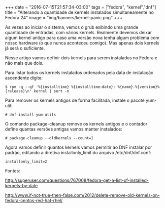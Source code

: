 +++
date = "2016-07-15T21:57:34-03:00"
tags = ["fedora", "kernel","dnf"]
title = "Alterando a quantidade de kernels instalados simultaneamente no Fedora 24"
image = "img/banners/kernel-panic.png"
+++

As vezes ao iniciar o sistema, vemos o grub exibindo uma grande quantidade de entradas, com vários kernels. Realmente devemos deixar algum kernel antigo para caso uma versão nova tenha algum problema com nosso hardware (o que nunca aconteceu comigo). Mas apenas dois kernels já será o suficiente.

Nesse artigo vamos definir dois kernels para serem instalados no Fedora e não mais que dois.


Para listar todos os kernels instalados ordenados pela data de instalação ascendente digite:

`$ rpm -q --qf '%{installtime} %{installtime:date}: %{name}-%{version}%{release}\n' kernel | sort -n`


Para remover os kernels antigos de forma facilitada, instale o pacote yum-util:

`# dnf install yum-utils`


O comando package-cleanup remove os kernels antigos e o contador define quantas versões antigas vamos manter instalados:

`# package-cleanup --oldkernels --count=2`


Agora vamos definir quantos kernels vamos permitir ao DNF instalar por padrão, editando a diretiva installonly_limit do arquivo /etc/dnf/dnf.conf:

`installonly_limit=2`


Fontes:

http://superuser.com/questions/767008/fedora-get-a-list-of-installed-kernels-by-date

http://www.if-not-true-then-false.com/2012/delete-remove-old-kernels-on-fedora-centos-red-hat-rhel/
